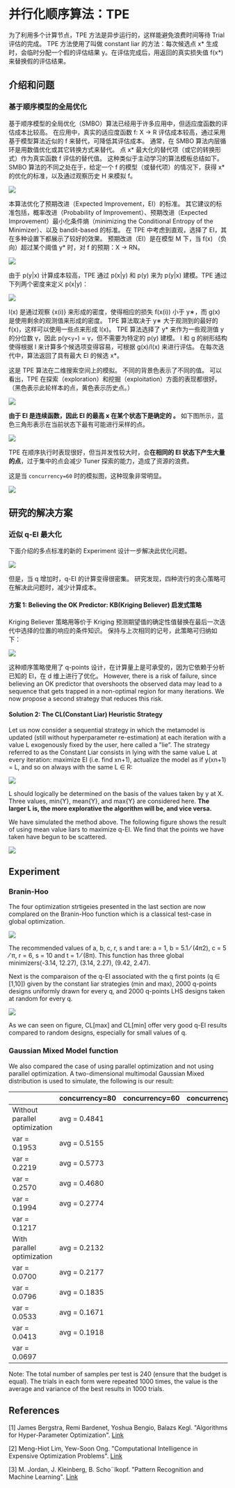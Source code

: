 # 并行化顺序算法：TPE

为了利用多个计算节点，TPE 方法是异步运行的，这样能避免浪费时间等待 Trial 评估的完成。 TPE 方法使用了叫做 constant liar 的方法：每次候选点 x* 生成时，会临时分配一个假的评估结果 y。在评估完成后，用返回的真实损失值 f(x*) 来替换假的评估结果。

## 介绍和问题

### 基于顺序模型的全局优化

基于顺序模型的全局优化（SMBO）算法已经用于许多应用中，但适应度函数的评估成本比较高。 在应用中，真实的适应度函数 f: X → R 评估成本较高，通过采用基于模型算法近似的 f 来替代，可降低其评估成本。 通常，在 SMBO 算法内层循环是用数值优化或其它转换方式来替代。 点 x* 最大化的替代项（或它的转换形式）作为真实函数 f 评估的替代值。 这种类似于主动学习的算法模板总结如下。 SMBO 算法的不同之处在于，给定一个 f 的模型（或替代项）的情况下，获得 x* 的优化的标准，以及通过观察历史 H 来模拟 f。

![](../../img/parallel_tpe_search4.PNG)

本算法优化了预期改进（Expected Improvement，EI）的标准。 其它建议的标准包括，概率改进（Probability of Improvement）、预期改进（Expected Improvement）最小化条件熵（minimizing the Conditional Entropy of the Minimizer）、以及 bandit-based 的标准。 在 TPE 中考虑到直观，选择了 EI，其在多种设置下都展示了较好的效果。 预期改进（EI）是在模型 M 下，当 f(x) （负向）超过某个阈值 y* 时，对 f 的预期：X → RN。

![](../../img/parallel_tpe_search_ei.PNG)

由于 p(y|x) 计算成本较高，TPE 通过 p(x|y) 和 p(y) 来为 p(y|x) 建模。TPE 通过下列两个密度来定义 p(x|y)：

![](../../img/parallel_tpe_search_tpe.PNG)

l(x) 是通过观察 {x(i)} 来形成的密度，使得相应的损失 f(x(i)) 小于 y∗，而 g(x) 是使用剩余的观测值来形成的密度。 TPE 算法取决于 y∗ 大于观测到的最好的 f(x)，这样可以使用一些点来形成 l(x)。 TPE 算法选择了 y* 来作为一些观测值 y 的分位数 γ，因此 p(y<`y∗`) = γ，但不需要为特定的 p(y) 建模。 l 和 g 的树形结构使得根据 l 来计算多个候选项变得容易，可根据 g(x)/l(x) 来进行评估。 在每次迭代中，算法返回了具有最大 EI 的候选 x*。

这是 TPE 算法在二维搜索空间上的模拟。 不同的背景色表示了不同的值。 可以看出，TPE 在探索（exploration）和挖掘（exploitation）方面的表现都很好。 （黑色表示此轮样本的点，黄色表示历史点。）

![](../../img/parallel_tpe_search1.gif)

**由于 EI 是连续函数，因此 EI 的最高 x 在某个状态下是确定的 。** 如下图所示，蓝色三角形表示在当前状态下最有可能进行采样的点。

![](../../img/parallel_tpe_search_ei2.PNG)

TPE 在顺序执行时表现很好，但当并发性较大时，会**在相同的 EI 状态下产生大量的点**，过于集中的点会减少 Tuner 探索的能力，造成了资源的浪费。

这是当 `concurrency=60` 时的模拟图，这种现象非常明显。

![](../../img/parallel_tpe_search2.gif)

## 研究的解决方案

### 近似 q-EI 最大化

下面介绍的多点标准的新的 Experiment 设计一步解决此优化问题。

![](../../img/parallel_tpe_search_qEI.PNG)

但是，当 q 增加时，q-EI 的计算变得很密集。 研究发现，四种流行的贪心策略可在解决此问题时，减少计算成本。

#### 方案 1: Believing the OK Predictor: KB(Kriging Believer) 启发式策略

Kriging Believer 策略用等价于 Kriging 预测期望值的确定性值替换在最后一次迭代中选择的位置的响应的条件知识。 保持与上次相同的记号，此策略可归纳如下：

![](../../img/parallel_tpe_search_kb.PNG)

这种顺序策略使用了 q-points 设计，在计算量上是可承受的，因为它依赖于分析已知的 EI，在 d 维上进行了优化。 However, there is a risk of failure, since believing an OK predictor that overshoots the observed data may lead to a sequence that gets trapped in a non-optimal region for many iterations. We now propose a second strategy that reduces this risk.

#### Solution 2: The CL(Constant Liar) Heuristic Strategy

Let us now consider a sequential strategy in which the metamodel is updated (still without hyperparameter re-estimation) at each iteration with a value L exogenously fixed by the user, here called a ”lie”. The strategy referred to as the Constant Liar consists in lying with the same value L at every iteration: maximize EI (i.e. find xn+1), actualize the model as if y(xn+1) = L, and so on always with the same L ∈ R:

![](../../img/parallel_tpe_search_cl.PNG)

L should logically be determined on the basis of the values taken by y at X. Three values, min{Y}, mean{Y}, and max{Y} are considered here. **The larger L is, the more explorative the algorithm will be, and vice versa.**

We have simulated the method above. The following figure shows the result of using mean value liars to maximize q-EI. We find that the points we have taken have begun to be scattered.

![](../../img/parallel_tpe_search3.gif)

## Experiment

### Branin-Hoo

The four optimization strtigeies presented in the last section are now complared on the Branin-Hoo function which is a classical test-case in global optimization.

![](../../img/parallel_tpe_search_branin.PNG)

The recommended values of a, b, c, r, s and t are: a = 1, b = 5.1 ⁄ (4π2), c = 5 ⁄ π, r = 6, s = 10 and t = 1 ⁄ (8π). This function has three global minimizers(-3.14, 12.27), (3.14, 2.27), (9.42, 2.47).

Next is the comparaison of the q-EI associated with the q first points (q ∈ [1,10]) given by the constant liar strategies (min and max), 2000 q-points designs uniformly drawn for every q, and 2000 q-points LHS designs taken at random for every q.

![](../../img/parallel_tpe_search_result.PNG)

As we can seen on figure, CL[max] and CL[min] offer very good q-EI results compared to random designs, especially for small values of q.

### Gaussian Mixed Model function

We also compared the case of using parallel optimization and not using parallel optimization. A two-dimensional multimodal Gaussian Mixed distribution is used to simulate, the following is our result:

|                               | concurrency=80               | concurrency=60               | concurrency=40               | concurrency=20               | concurrency=10               |
| ----------------------------- | ---------------------------- | ---------------------------- | ---------------------------- | ---------------------------- | ---------------------------- |
| Without parallel optimization | avg = 0.4841   
var = 0.1953 | avg = 0.5155   
var = 0.2219 | avg = 0.5773   
var = 0.2570 | avg = 0.4680   
var = 0.1994 | avg = 0.2774   
var = 0.1217 |
| With parallel optimization    | avg = 0.2132   
var = 0.0700 | avg = 0.2177  
var = 0.0796  | avg = 0.1835   
var = 0.0533 | avg = 0.1671   
var = 0.0413 | avg = 0.1918   
var = 0.0697 |


Note: The total number of samples per test is 240 (ensure that the budget is equal). The trials in each form were repeated 1000 times, the value is the average and variance of the best results in 1000 trials.

## References

[1] James Bergstra, Remi Bardenet, Yoshua Bengio, Balazs Kegl. "Algorithms for Hyper-Parameter Optimization". [Link](https://papers.nips.cc/paper/4443-algorithms-for-hyper-parameter-optimization.pdf)

[2] Meng-Hiot Lim, Yew-Soon Ong. "Computational Intelligence in Expensive Optimization Problems". [Link](https://link.springer.com/content/pdf/10.1007%2F978-3-642-10701-6.pdf)

[3] M. Jordan, J. Kleinberg, B. Scho¨lkopf. "Pattern Recognition and Machine Learning". [Link](http://users.isr.ist.utl.pt/~wurmd/Livros/school/Bishop%20-%20Pattern%20Recognition%20And%20Machine%20Learning%20-%20Springer%20%202006.pdf)